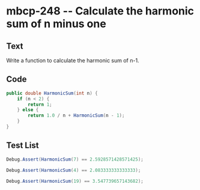 # mbcp-248 -- Calculate the harmonic sum of n minus one

## Text

Write a function to calculate the harmonic sum of n-1.

## Code

```csharp
public double HarmonicSum(int n) {
    if (n < 2) {
        return 1;
    } else {
        return 1.0 / n + HarmonicSum(n - 1);
    }
}
```

## Test List

```csharp
Debug.Assert(HarmonicSum(7) == 2.5928571428571425);
```

```csharp
Debug.Assert(HarmonicSum(4) == 2.083333333333333);
```

```csharp
Debug.Assert(HarmonicSum(19) == 3.547739657143682);
```
